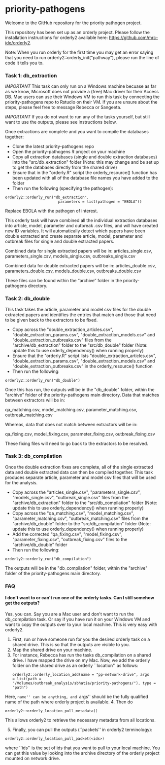 # priority-pathogens
Welcome to the GitHub repository for the priority pathogen project.

This repository has been set up as an orderly project. Please follow the 
installation instructions for orderly2 available here: 
https://github.com/mrc-ide/orderly2.

Note: When you run orderly for the first time you may get an error saying that
you need to run orderly2::orderly_init("pathway"), please run the line of code 
it tells you to.

### Task 1: db_extraction

*IMPORTANT* This task can only run on a Windows machine becuase as far
as we know, Microsoft does not provide a (free) Mac driver for their
Access DB. Mac users can use their Windows VM to run this task by
connecting the priority-pathogens repo to Rstudio on their VM. If you
are unsure about the steps, please feel free to message Rebecca or
Sangeeta. 

*IMPORTANT* If you do not want to run any of the tasks yourself, but
still want to use the outputs, please see instructions below. 

Once extractions are complete and you want to compile the databases together:
* Clone the latest priority-pathogens repo
* Open the priority-pathogens R project on your machine
* Copy all extraction databases (single and double extraction databases) into 
the "src/db_extraction" folder (Note: this may change and be set up to get the
databases directly from the shared drive)
* Ensure that in the "orderly.R" script the orderly_resource() function has been
updated with all of the database file names you have added to the folder
* Then run the following (specifying the pathogen):

```
orderly2::orderly_run("db_extraction",
                        parameters = list(pathogen = "EBOLA"))
```
Replace EBOLA with the pathogen of interest.

This orderly task will have combined all the individual extraction databases into 
article, model, parameter and outbreak .csv files, and will have created new ID 
variables. It will automatically detect which papers have been double extracted 
and create separate article, model, parameter and outbreak files for single and
double extracted papers.

Combined data for single extracted papers will be in:
articles_single.csv, parameters_single.csv, models_single.csv, outbreaks_single.csv

Combined data for double extracted papers will be in:
articles_double.csv, parameters_double.csv, models_double.csv, outbreaks_double.csv

These files can be found within the “archive” folder in the priority-pathogens
directory.

### Task 2: db_double

This task takes the article, parameter and model csv files for the double
extracted papers and identifies the entries that match and those that need to
be given back to the extractors to be fixed.

* Copy across the "double_extraction_articles.csv",
"double_extraction_params.csv", "double_extraction_models.csv" and 
"double_extraction_outbreaks.csv" files from the "archive/db_extraction" folder to the
"src/db_double" folder (Note: update this to use orderly_dependency() when running properly)
* Ensure that the "orderly.R" script lists "double_extraction_articles.csv",
"double_extraction_params.csv", "double_extraction_models.csv" and 
"double_extraction_outbreaks.csv" in the orderly_resource() function
* Then run the following:

```
orderly2::orderly_run("db_double")
```

Once this has run, the outputs will be in the "db_double" folder, within the
"archive" folder of the priority-pathogens main directory. Data that matches
between extractors will be in:

qa_matching.csv, model_matching.csv, parameter_matching.csv, outbreak_matching.csv

Whereas, data that does not match between extractors will be in:

qa_fixing.csv, model_fixing.csv, parameter_fixing.csv, outbreak_fixing.csv

These fixing files will need to go back to the extractors to be resolved.

### Task 3: db_compilation

Once the double extraction fixes are complete, all of the single extracted data
and double extracted data can then be compiled together. This task produces
separate article, parameter and model csv files that will be used for the analysis.

* Copy across the "articles_single.csv", "parameters_single.csv", "models_single.csv",
"outbreak_single.csv" files from the "archive/db_extraction" folder to the
"src/db_compilation" folder (Note: update this to use orderly_dependency() when running properly)
* Copy across the "qa_matching.csv", "model_matching.csv", "parameter_matching.csv",
"outbreak_matching.csv" files from the "archive/db_double" folder to the
"src/db_compilation" folder (Note: update this to use orderly_dependency() when running properly)
* Add the corrected "qa_fixing.csv", "model_fixing.csv", "parameter_fixing.csv",
"outbreak_fixing.csv" files to the "archive/db_double" folder
* Then run the following:

```
orderly2::orderly_run("db_compilation")
```

The outputs will be in the "db_compilation" folder, within the "archive" folder
of the priority-pathogens main directory.

### FAQ

#### I don't want to or can't run one of the orderly tasks. Can I still somehow get the outputs?
Yes, you can. Say you are a Mac user and don't want to run the
db_compilation task. Or say if you have run it on your Windows VM and
want to copy the outputs over to your local machine. This is very easy
with orderly2.
1. First, run or have someone run for you the desired orderly task on
   a shared drive. This is so that the outputs are visible to you. 
2. Map the shared drive on your machine.
3. For instance, Rebecca has run the tasks db_compilation on a shared
   drive. I have mapped the drive on my Mac. Now, we add the orderly
   folder on the shared drive as an orderly ``location'' as follows:
   ``` 
   orderly2::orderly_location_add(name = "pp-network-drive", args
   = list(path =
   "/Volumes/outbreak_analysis/sbhatia/priority-pathogens/"), type =
   "path")
   ```
Here, ``name'' can be anything, and ``args'' should be the fully
   qualified name of the path where orderly project is available.
4. Then do
```
orderly2::orderly_location_pull_metadata()
```

This allows orderly2 to retrieve the necessary metadata from all
locations.

5. Finally, you can pull the outputs (``packets'' in orderly2 terminology):
   
```
orderly2::orderly_location_pull_packet(<ids>)
```
where ``ids'' is the set of ids that you want to pull to your local
   machine. You can get this value by looking into the archive
   directory of the orderly project mounted on network drive.
   
   
   
   
